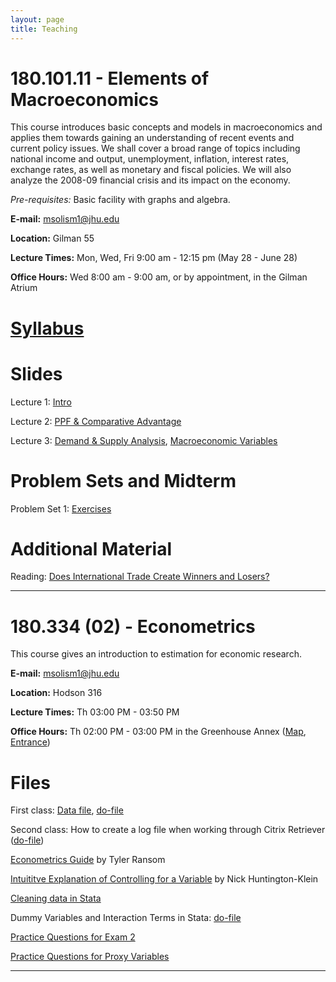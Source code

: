 ```yaml
---
layout: page
title: Teaching
---
```


# 180.101.11 - Elements of Macroeconomics

This course introduces basic concepts and models in macroeconomics and applies them towards gaining an understanding of 
recent events and current policy issues. We shall cover a broad range of topics including national income and output, 
unemployment, inflation, interest rates, exchange rates, as well as monetary and fiscal policies. We will also analyze the 2008-09 financial crisis and its impact on the economy. 

*Pre-requisites:* Basic facility with graphs and algebra. 

**E-mail:** <msolism1@jhu.edu>

**Location:** Gilman 55

**Lecture Times:** Mon, Wed, Fri    9:00 am - 12:15 pm     (May 28 - June 28)

**Office Hours:** Wed 8:00 am - 9:00 am, or by appointment, in the Gilman Atrium

# [Syllabus](/files/teaching/macro/Syllabus101.pdf)

# Slides

Lecture 1: [Intro](/files/teaching/macro/Slides101_01.pdf)

Lecture 2: [PPF & Comparative Advantage](/files/teaching/macro/Slides101_02_1.pdf)

Lecture 3: [Demand & Supply Analysis](/files/teaching/macro/Slides101_03_1.pdf), [Macroeconomic Variables](/files/teaching/macro/Slides101_03_2.pdf)


# Problem Sets and Midterm

Problem Set 1: [Exercises](/files/teaching/macro/PS1.pdf)

# Additional Material

Reading: [Does International Trade Create Winners and Losers?](/files/teaching/macro/Reading-International_Trade.pdf)

---

# 180.334 (02) - Econometrics

This course gives an introduction to estimation for economic research.

**E-mail:** <msolism1@jhu.edu>

**Location:** Hodson 316

**Lecture Times:** Th 03:00 PM - 03:50 PM

**Office Hours:** Th 02:00 PM - 03:00 PM in the Greenhouse Annex ([Map](/files/teaching/Greenhouse_Map.png), [Entrance](/files/teaching/Greenhouse_Entrance.png))

# Files

First class: [Data file](/files/teaching/intro_hs0.csv), [do-file](/files/teaching/example.do)

Second class: How to create a log file when working through Citrix Retriever ([do-file](/files/teaching/how-to-log-file.do))

[Econometrics Guide](/files/teaching/Econometrics_Guide.pdf) by Tyler Ransom

[Intuititve Explanation of Controlling for a Variable](http://nickchk.com/causalgraphs.html) by Nick Huntington-Klein

[Cleaning data in Stata](https://mdl.library.utoronto.ca/technology/tutorials/cleaning-data-stata)

Dummy Variables and Interaction Terms in Stata: [do-file](/files/teaching/dummies_and_interactions.do)

[Practice Questions for Exam 2](/files/teaching/Exam2_PracticeQuestions.pdf)

[Practice Questions for Proxy Variables](/files/teaching/Ch9_PracticeQuestions.pdf)

___

